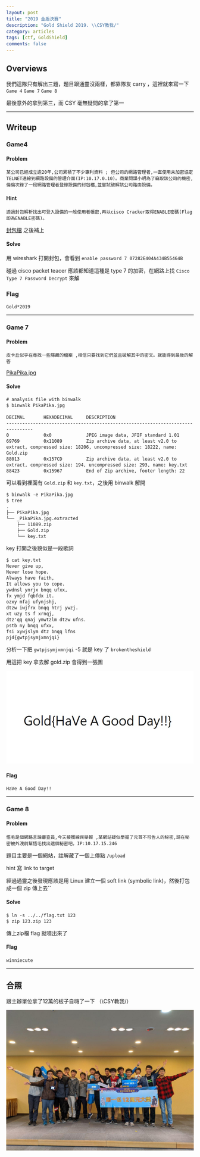 ```yaml
---
layout: post
title: "2019 金盾決賽"
description: "Gold Shield 2019. \\CSY教我/"
category: articles
tags: [ctf, GoldShield]
comments: false
---
```


## Overviews

我們這隊只有解出三題，題目跟通靈沒兩樣，都靠隊友 carry ，這裡就來寫一下 `Game 4` `Game 7` `Game 8`

最後意外的拿到第三，而 CSY 毫無疑問的拿了第一

---

## Writeup
### Game4
#### Problem
```
某公司已經成立逾20年,公司累積了不少專利資料 ; 但公司的網路管理者,一直使用未加密協定TELNET連線到網路設備的管理介面(IP:10.17.0.10)。商業問謀小明為了竊取該公司的機密,倫倫次錄了一段網路管理者登錄設備的封包檔,並嘗試破解該公司路由設備。
```

#### Hint
```
透過封包解析找出可登入設備的一般使用者帳密,再以cisco Cracker取得ENABLE密碼(Flag即為ENABLE密碼)。
```
[封包檔]() 之後補上

#### Solve

用 wireshark 打開封包，會看到 `enable password 7 07282E404A434B55464B`

碰過 cisco packet teacer 應該都知道這種是 type 7 的加密，在網路上找 `Cisco Type 7 Password Decrypt` 來解

### Flag
```
Gold*2019
```

---

### Game 7
#### Problem
```
皮卡丘似乎在尋找一些隱藏的檔案 ,相信只要找到它們並且破解其中的密文。就能得到最後的解答
```

[PikaPika.jpg](/files/goldshield2019/PikaPika.jpg)

#### Solve

```
# analysis file with binwalk
$ binwalk PikaPika.jpg

DECIMAL       HEXADECIMAL     DESCRIPTION
--------------------------------------------------------------------------------
0             0x0             JPEG image data, JFIF standard 1.01
69769         0x11089         Zip archive data, at least v2.0 to extract, compressed size: 18206, uncompressed size: 18222, name: Gold.zip
88013         0x157CD         Zip archive data, at least v2.0 to extract, compressed size: 194, uncompressed size: 293, name: key.txt
88423         0x15967         End of Zip archive, footer length: 22
```

可以看到裡面有 `Gold.zip` 和 `key.txt`，之後用 binwalk 解開

```
$ binwalk -e PikaPika.jpg
$ tree
.
├── PikaPika.jpg
└── _PikaPika.jpg.extracted
    ├── 11089.zip
    ├── Gold.zip
    └── key.txt
```

key 打開之後貌似是一段歌詞
```
$ cat key.txt
Never give up,
Never lose hope.
Always have faith,
It allows you to cope.
ywdnsl ynrjx bnqq ufxx,
fx ymjd fqbfdx it.
ozxy mfaj ufynjshj,
dtzw iwjfrx bnqq htrj ywzj.
xt uzy ts f xrnqj,
dtz'qq qnaj ymwtzlm dtzw ufns.
pstb ny bnqq ufxx,
fsi xywjslym dtz bnqq lfns
pjd{gwtpjsymjxmnjqi}
```

分析一下把 `gwtpjsymjxmnjqi` -5 就是 key 了 `brokentheshield`

用這把 key 拿去解 gold.zip 會得到一張圖

![flag](/files/goldshield2019/game7flag.jpg)

#### Flag
```
HaVe A Good Day!!
```

---

### Game 8

#### Problem
```
悟毛是個網路言論審查員,今天接獲線民舉報 ,某網站疑似學握了元首不可告人的秘密,請在秘密被外洩前幫悟毛找出這個秘密吧。IP:10.17.15.246
```
題目主要是一個網站，註解藏了一個上傳點 `/upload`

hint 寫 link to target

經過通靈之後發現應該是用 Linux 建立一個 soft link (symbolic link)，然後打包成一個 zip 傳上去``

#### Solve

```
$ ln -s ../../flag.txt 123
$ zip 123.zip 123
```
傳上zip檔 flag 就噴出來了

#### Flag
```
winniecute
```

---

## 合照
跟主辦單位拿了12萬的板子自嗨了一下 （\\CSY教我/）

![photo](/files/goldshield2019/photo.jpg)
